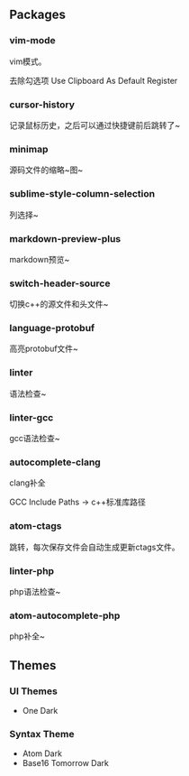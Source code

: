 ## Packages

### vim-mode

vim模式。

去除勾选项 Use Clipboard As Default Register

### cursor-history

记录鼠标历史，之后可以通过快捷键前后跳转了~

### minimap

源码文件的缩略~图~

### sublime-style-column-selection

列选择~

### markdown-preview-plus

markdown预览~

### switch-header-source

切换c++的源文件和头文件~

### language-protobuf

高亮protobuf文件~

### linter

语法检查~

### linter-gcc

gcc语法检查~

### autocomplete-clang

clang补全

GCC Include Paths -> c++标准库路径

### atom-ctags

跳转，每次保存文件会自动生成更新ctags文件。

### linter-php

php语法检查~

### atom-autocomplete-php

php补全~

## Themes

### UI Themes

* One Dark

### Syntax Theme

* Atom Dark
* Base16 Tomorrow Dark

